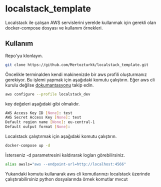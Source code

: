 # localstack_template


Localstack ile çalışan AWS servislerini yerelde kullanmak için gerekli olan docker-compose dosyası ve kullanım örnekleri.

## Kullanım

Repo'yu klonlayın.

```bash
git clone https://github.com/Mertozturkk/localstack_template.git
```

Öncelikle terminalden kendi makinenizde bir aws profili oluşturmanız gerekiyor. Bu işlemi yapmak için aşağıdaki komutu çalıştırın.
Eğer aws cli kurulu değilse [dokumantasyonu](https://docs.aws.amazon.com/cli/latest/userguide/install-cliv2.html) takip edin.


```bash
aws configure --profile localstack_dev
```
key değeleri aşağıdaki gibi olmalıdır.

```bash
AWS Access Key ID [None]: test 
AWS Secret Access Key [None]: test
Default region name [None]: eu-central-1
Default output format [None]: 
```

Localstack çalıştırmak için aşağıdaki komutu çalıştırın.

```bash
docker-compose up -d
```

İsterseniz -d parametresini kaldırarak logları görebilirsiniz.

```bash
alias awsls="aws --endpoint-url=http://localhost:4566"
```

Yukarıdaki komutu kullanarak aws cli komutlarınızı localstack üzerinde çalıştırabilirsiniz python dosyalarında örnek komutlar mvcut


